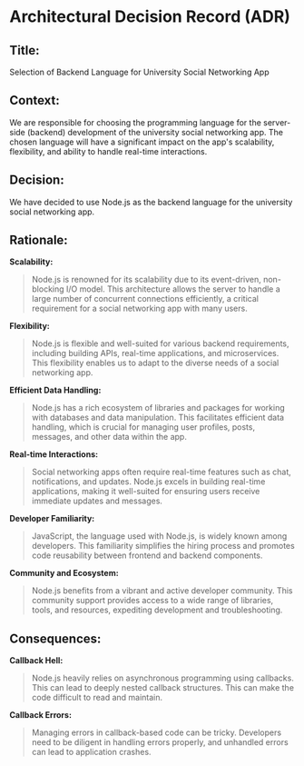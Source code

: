 # **Architectural Decision Record (ADR)** 

## **Title:**

Selection of Backend Language for University Social Networking App 

## **Context:**

We are responsible for choosing the programming language for the server-side (backend) development of the university social networking app. The chosen language will have a significant impact on the app's scalability, flexibility, and ability to handle real-time interactions. 

## **Decision:**

We have decided to use Node.js as the backend language for the university social networking app.  

## **Rationale:** 

**Scalability:** 
  > Node.js is renowned for its scalability due to its event-driven, non-blocking I/O model. This architecture allows the server to handle a large number of concurrent connections efficiently, a critical requirement for a social networking app with many users. 

**Flexibility:** 
  > Node.js is flexible and well-suited for various backend requirements, including building APIs, real-time applications, and microservices. This flexibility enables us to adapt to the diverse needs of a social networking app. 

**Efficient Data Handling:** 
  > Node.js has a rich ecosystem of libraries and packages for working with databases and data manipulation. This facilitates efficient data handling, which is crucial for managing user profiles, posts, messages, and other data within the app. 

**Real-time Interactions:** 
  > Social networking apps often require real-time features such as chat, notifications, and updates. Node.js excels in building real-time applications, making it well-suited for ensuring users receive immediate updates and messages.  

**Developer Familiarity:**
  > JavaScript, the language used with Node.js, is widely known among developers. This familiarity simplifies the hiring process and promotes code reusability between frontend and backend components. 

**Community and Ecosystem:**
  > Node.js benefits from a vibrant and active developer community. This community support provides access to a wide range of libraries, tools, and resources, expediting development and troubleshooting. 


## **Consequences:** 

**Callback Hell:**
  > Node.js heavily relies on asynchronous programming using callbacks. This can lead to deeply nested callback structures. This can make the code difficult to read and maintain. 

**Callback Errors:**
  > Managing errors in callback-based code can be tricky. Developers need to be diligent in handling errors properly, and unhandled errors can lead to application crashes. 
